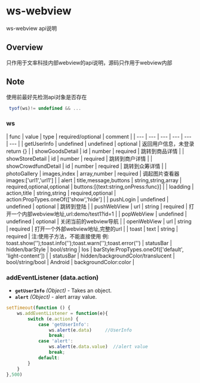 # ws-webview
ws-webview api说明

## Overview
只作用于文率科技内部webview的api说明，源码只作用于webview内部

## Note
使用前最好先检测api对象是否存在


```javascript
 tyof(ws)!= undefined && ...
```


### ws

| func | value | type | required/optional | comment |
| --- | --- | --- | --- | --- | --- |
| getUserInfo | undefined | undefined | optional | 返回用户信息，未登录return {} |
| showGoodsDetail | id | number | required | 跳转到商品详情 |
| showStoreDetail | id | number | required | 跳转到商户详情 |
| showCrowdfundDetail | id | number | required | 跳转到众筹详情 |
| photoGallery | images,index | array,number | required | 调起图片查看器 images:['url1','url1'] |
| alert | title,message,buttons | string,string,array | required,optional,optional | buttons:[{text:string,onPress:func}] |
| loadding | action,title | string,string | required,optional | action:PropTypes.oneOf(['show','hide'] |
| pushLogin | undefined | undefined | optional | 跳转到登陆 |
| pushWebView | url | string | required | 打开一个内部webview地址,url:demo/test1?id=1 |
| popWebView | undefined | undefined | optional | 关闭当前的webview导航 |
| openWebView | url | string | required | 打开一个外部webview地址,完整的url |
| toast | text | string | required | 注:使用子方法，不能直接使用 例: toast.show('');toast.info('');toast.warn('');toast.error('') 
| statusBar | hidden/barStyle | bool/string | Ios | barStyle:PropTypes.oneOf(['default', 'light-content']) |
| statusBar | hidden/backgroundColor/translucent | bool/string/bool | Android | backgroundColor:color |

### addEventListener (data.action)

 - **`getUserInfo`** _(Object)_ - Takes an object.
 - **`alert`** _(Object)_ - alert array value.
 
 ```javascript
 setTimeout(function () {
     ws.addEventListener = function(e){
         switch (e.action) {
             case 'getUserInfo':
                 ws.alert(e.data)     //UserInfo
                 break;
             case 'alert':
                 ws.alert(e.data.value)  //alert value
                 break;
             default:
         }
     }
 },500)
```
